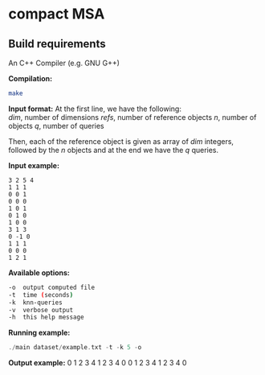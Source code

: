 # compact MSA

## Build requirements

An C++ Compiler (e.g. GNU G++)

**Compilation:**

```sh
make
```

**Input format:**
At the first line, we have the following:  
  *dim*, number of dimensions
  *refs*, number of reference objects
  *n*, number of objects
  *q*, number of queries

Then, each of the reference object is given as array of *dim* integers, followed by the *n* objects and at the end we have the *q* queries.

**Input example:**
```
3 2 5 4
1 1 1
0 0 1
0 0 0
1 0 1
0 1 0
1 0 0 
3 1 3
0 -1 0
1 1 1
0 0 0
1 2 1
```

**Available options:**

```sh
-o  output computed file
-t  time (seconds)
-k  knn-queries
-v  verbose output
-h  this help message
```

**Running example:**

```c
./main dataset/example.txt -t -k 5 -o
```


**Output example:**
0 1 2 3 4 
1 2 3 4 0 
0 1 2 3 4 
1 2 3 4 0 
